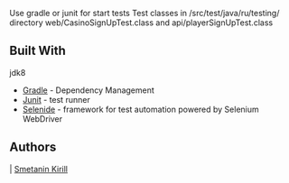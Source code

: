 

Use gradle or junit for start tests 
Test classes in /src/test/java/ru/testing/ directory web/CasinoSignUpTest.class and api/playerSignUpTest.class

## Built With

jdk8

* [Gradle](https://gradle.org) - Dependency Management
* [Junit](https://junit.org/junit5) - test runner
* [Selenide](https://selenide.org) - framework for test automation powered by Selenium WebDriver

## Authors

| [Smetanin Kirill</b></sub>](https://github.com/Rocksod)